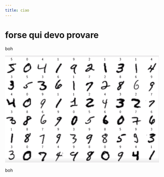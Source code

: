 ```yaml
---
title: ciao
---
```

# f﻿orse qui devo provare

b﻿oh

![](/images/uploads/screenshot-2023-04-08-110408.png)

b﻿oh